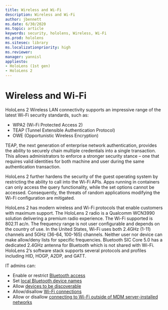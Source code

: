 ```yaml
---
title: Wireless and Wi-Fi
description: Wireless and Wi-Fi
author: jbennett
ms.date: 6/30/2020
ms.topic: article
keywords: security, hololens, Wireless, Wi-Fi
ms.prod: hololens
ms.sitesec: library
ms.localizationpriority: high
ms.reviewer: 
manager: yannisl
appliesto:
- HoloLens (1st gen)
- HoloLens 2
---
```


# Wireless and Wi-Fi

HoloLens 2 Wireless LAN connectivity supports an impressive range of the latest Wi-Fi security standards, such as:
  * WPA2 (Wi-Fi Protected Access 2)  
  * TEAP (Tunnel Extensible Authentication Protocol)  
  * OWE (Opportunistic Wireless Encryption)

TEAP, the next generation of enterprise network authentication, provides the ability to securely chain multiple credentials into a single transaction.  This allows administrators to enforce a stronger security stance – one that requires valid identities for both machine and user during the same authentication transaction.

HoloLens 2 further hardens the security of the guest operating system by restricting the ability to call into the Wi-Fi APIs. Apps running in containers can only access the query functionality, while the set options cannot be accessed.  Consequently, the threats of random applications modifying the Wi-Fi configuration are mitigated.

HoloLens 2 has modern wireless and Wi-Fi protocols that enable customers with maximum support. The HoloLens 2 radio is a Qualcomm WCN3990 solution delivering a premium radio experience. The Wi-Fi supported is 802.11 ac/n. The frequency range is not user configurable and depends on the country of use. In the United States, Wi-Fi uses both 2.4GHz (1-11) channels and 5GHz (36-64, 100-165) channels. Neither user nor device can make allow/deny lists for specific frequencies. Bluetooth SIC Core 5.0 has a dedicated 2.4GHz antenna for Bluetooth which is not shared with Wi-Fi. HoloLens 2’s software stack supports several protocols and profiles including HID, HOGP, A2DP, and GATT. 

IT admins can: 
  * Enable or restrict  [Bluetooth access](https://docs.microsoft.com/windows/client-management/mdm/policy-csp-connectivity#connectivity-allowbluetooth)
  * Set [local Bluetooth device names](https://docs.microsoft.com/windows/client-management/mdm/policy-csp-bluetooth#bluetooth-localdevicename)
  * Allow [devices to be discoverable](https://docs.microsoft.com/windows/client-management/mdm/policy-csp-bluetooth#bluetooth-allowdiscoverablemode)
  * Allow/disallow [Wi-Fi connections](https://docs.microsoft.com/windows/client-management/mdm/policy-csp-wifi#wifi-allowwifi) 
  * Allow or disallow [connecting to Wi-Fi outside of MDM server-installed networks](https://docs.microsoft.com/windows/client-management/mdm/policy-csp-wifi#wifi-allowmanualwificonfiguration)
